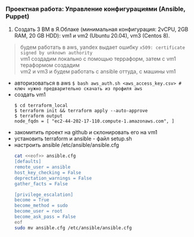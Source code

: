 ### Проектная работа: Управление конфигурациями (Ansible, Puppet)

1. Создать 3 ВМ в Я.Облаке (минимальная конфигурация: 2vCPU, 2GB RAM, 20 GB HDD): vm1 и vm2 (Ubuntu 20.04), vm3 (Centos 8).  

> будем работать в aws, yandex выдает ошибку `x509: certificate signed by unknown authority`  
> vm1 создадим локально с помощью терраформ, затем с vm1 тераформом создадим  
> vm2 и vm3 и будем работать с ansible оттуда, с машины vm1  
   
- aвторизоваться в aws `$ bash aws_auth.sh <aws_access_key.csv> # ключ нужно предварительно скачать из профиля aws`  
- cоздать vm1
  ```
  $ cd terraform_local
  $ terraform init && terraform apply --auto-approve
  $ terraform output
  node_fqdn = [ "ec2-44-202-17-110.compute-1.amazonaws.com", ]
  ```
- закомитить проект на github и склонировать его на vm1
- установить terraform и ansible - файл setup.sh
- настроить ansible /etc/ansible/ansible.cfg
  ```bash
  cat <<eof>> ansible.cfg
  [defaults]
  remote_user = ansible
  host_key_checking = False
  deprectation_warnings = False
  gather_facts = False

  [privilege_escalation]
  become = True
  become_method = sudo
  become_user = root
  become_ask_pass = False
  eof
  sudo mv ansible.cfg /etc/ansible/ansible.cfg
  ```  



